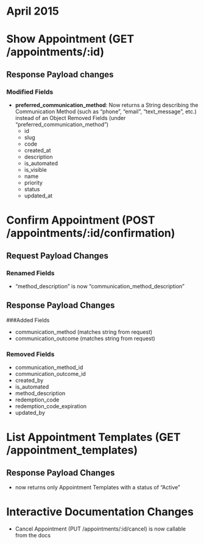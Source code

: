 # April 2015

# Show Appointment (GET /appointments/:id)
## Response Payload changes
### Modified Fields
- **preferred\_communication\_method**: Now returns a String describing the Communication Method (such as “phone”, “email”, “text\_message”, etc.) instead of an Object
Removed Fields (under “preferred\_communication\_method”)
    - id
    - slug
    - code
    - created\_at
    - description
    - is\_automated
    - is\_visible
    - name
    - priority
    - status
    - updated\_at

# Confirm Appointment (POST /appointments/:id/confirmation)
## Request Payload Changes
### Renamed Fields
- “method\_description” is now “communication\_method\_description”

## Response Payload Changes
###Added Fields
- communication\_method (matches string from request)
- communication\_outcome (matches string from request)

### Removed Fields
- communication\_method\_id
- communication\_outcome\_id
- created\_by
- is\_automated
- method\_description
- redemption\_code
- redemption\_code\_expiration
- updated\_by

# List Appointment Templates (GET /appointment\_templates)
## Response Payload Changes
- now returns only Appointment Templates with a status of “Active”

# Interactive Documentation Changes
- Cancel Appointment (PUT /appointments/:id/cancel) is now callable from the docs

